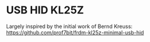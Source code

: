 # USB HID KL25Z

Largely inspired by the initial work of Bernd Kreuss: https://github.com/prof7bit/frdm-kl25z-minimal-usb-hid
